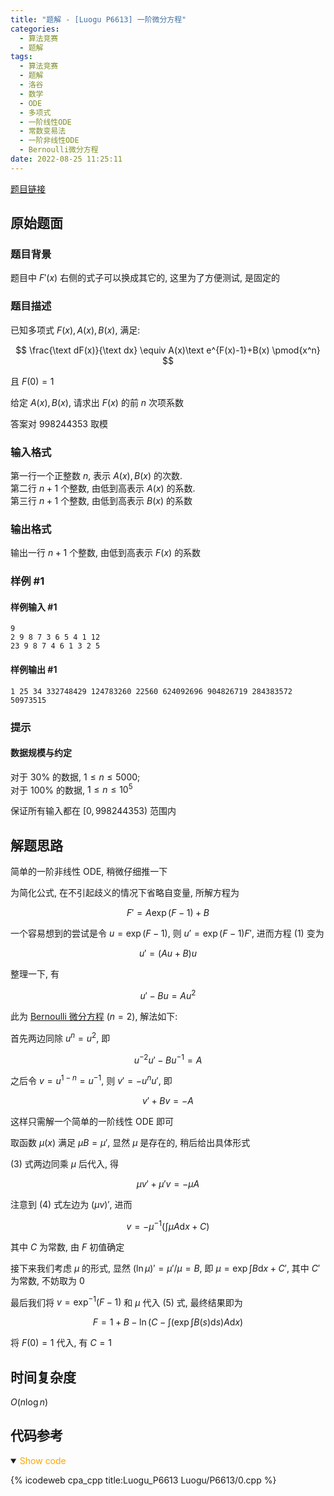 ```yaml
---
title: "题解 - [Luogu P6613] 一阶微分方程"
categories:
  - 算法竞赛
  - 题解
tags:
  - 算法竞赛
  - 题解
  - 洛谷
  - 数学
  - ODE
  - 多项式
  - 一阶线性ODE
  - 常数变易法
  - 一阶非线性ODE
  - Bernoulli微分方程
date: 2022-08-25 11:25:11
---
```


[题目链接](https://www.luogu.com.cn/problem/P6613)

<!-- more -->

## 原始题面

### 题目背景

题目中 $F'(x)$ 右侧的式子可以换成其它的, 这里为了方便测试, 是固定的

### 题目描述

已知多项式 $F(x),A(x),B(x)$, 满足:

$$
\frac{\text dF(x)}{\text dx} \equiv A(x)\text e^{F(x)-1}+B(x) \pmod{x^n}
$$

且 $F(0)=1$

给定 $A(x),B(x)$, 请求出 $F(x)$ 的前 $n$ 次项系数

答案对 $998244353$ 取模

### 输入格式

第一行一个正整数 $n$, 表示 $A(x),B(x)$ 的次数.  
第二行 $n+1$ 个整数, 由低到高表示 $A(x)$ 的系数.  
第三行 $n+1$ 个整数, 由低到高表示 $B(x)$ 的系数

### 输出格式

输出一行 $n+1$ 个整数, 由低到高表示 $F(x)$ 的系数

### 样例 #1

#### 样例输入 #1

```input1
9
2 9 8 7 3 6 5 4 1 12
23 9 8 7 4 6 1 3 2 5
```

#### 样例输出 #1

```output1
1 25 34 332748429 124783260 22560 624092696 904826719 284383572 50973515
```

### 提示

#### 数据规模与约定

对于 $30\%$ 的数据, $1\le n \le 5000$;  
对于 $100\%$ 的数据, $1\le n \le 10^5$

保证所有输入都在 $[0,998244353)$ 范围内

## 解题思路

简单的一阶非线性 ODE, 稍微仔细推一下

为简化公式, 在不引起歧义的情况下省略自变量, 所解方程为

$$
F'=A\exp(F-1)+B\tag{1}
$$

一个容易想到的尝试是令 $u=\exp(F-1)$, 则 $u'=\exp(F-1)F'$, 进而方程 $(1)$ 变为

$$
u'=(Au+B)u\tag{2}
$$

整理一下, 有

$$
u'-Bu=Au^2\tag{2'}
$$

此为 [Bernoulli 微分方程](https://en.wikipedia.org/wiki/Bernoulli_differential_equation) ($n=2$), 解法如下:

首先两边同除 $u^n=u^2$, 即

$$
u^{-2}u'-Bu^{-1}=A
$$

之后令 $v=u^{1-n}=u^{-1}$, 则 $v'=-u^nu'$, 即

$$
v'+Bv=-A\tag{3}
$$

这样只需解一个简单的一阶线性 ODE 即可

取函数 $\mu(x)$ 满足 $\mu B=\mu'$, 显然 $\mu$ 是存在的, 稍后给出具体形式

$(3)$ 式两边同乘 $\mu$ 后代入, 得

$$
\mu v'+\mu' v=-\mu A\tag{4}
$$

注意到 $(4)$ 式左边为 $(\mu v)'$, 进而

$$
v=-\mu^{-1}\left(\int\mu A\mathrm{d}x+C\right)\tag{5}
$$

其中 $C$ 为常数, 由 $F$ 初值确定

接下来我们考虑 $\mu$ 的形式, 显然 $(\ln\mu)'=\mu'/\mu=B$, 即 $\mu=\exp\int B\mathrm{d}x +C'$, 其中 $C'$ 为常数, 不妨取为 $0$

最后我们将 $v=\exp^{-1}(F-1)$ 和 $\mu$ 代入 $(5)$ 式, 最终结果即为

$$
F=1+B-\ln\left(C-\int \left(\exp\int B(s)\mathrm{d}s\right)A\mathrm{d}x\right)\tag{6}
$$

将 $F(0)=1$ 代入, 有 $C=1$

## 时间复杂度

$O(n\log n)$

## 代码参考

<details open>
<summary><font color='orange'>Show code</font></summary>

{% icodeweb cpa_cpp title:Luogu_P6613 Luogu/P6613/0.cpp %}

</details>
